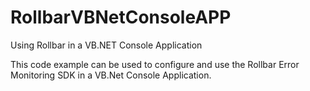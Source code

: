 # RollbarVBNetConsoleAPP
Using Rollbar in a VB.NET Console Application

This code example can be used to configure and use the Rollbar Error Monitoring SDK in a VB.Net Console Application.
